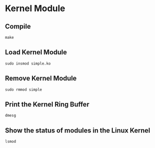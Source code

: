 # Kernel Module

## Compile
```shell
make
```

## Load Kernel Module
```shell
sudo insmod simple.ko
```

## Remove Kernel Module
```shell
sudo rmmod simple
```

## Print the Kernel Ring Buffer
```shell
dmesg
```

## Show the status of modules in the Linux Kernel
```shell
lsmod
```
